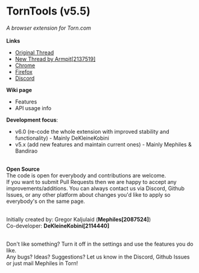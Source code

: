 # TornTools (v5.5)  
*A browser extension for Torn.com*  
&nbsp;  
**Links**  
  - [Original Thread](https://www.torn.com/forums.php#/p=threads&f=67&t=16054539&b=0&a=0&start=0&to=19000313)  
  - [New Thread by Armpit[2137519]](https://www.torn.com/forums.php#/p=threads&f=67&t=16170566&b=0&a=0)  
  - [Chrome](https://chrome.google.com/webstore/detail/torn-tools/hjpaapdjcgbmeikfnahipphknonhlhib)  
  - [Firefox](https://addons.mozilla.org/en-US/firefox/addon/torn-tools/)  
  - [Discord](https://discord.gg/ukyK6f6)  

**Wiki page**
- Features
- API usage info

**Development focus**:
  - v6.0 (re-code the whole extension with improved stability and functionality) - Mainly DeKleineKobini
  - v5.x (add new features and maintain current ones) - Mainly Mephiles & Bandirao  

&nbsp;  
**Open Source**  
The code is open for everybody and contributions are welcome.  
If you want to submit Pull Requests then we are happy to accept any improvements/additions. You can always contact us via Discord, Github Issues, or any other platform about changes you'd like to apply so everybody's on the same page.  

&nbsp;  
Initially created by: Gregor Kaljulaid (**Mephiles[2087524]**)  
Co-developer: **DeKleineKobini[2114440]**

&nbsp;  
Don't like something? Turn it off in the settings and use the features you do like.  
Any bugs? Ideas? Suggestions? Let us know in the Discord, Github Issues or just mail Mephiles in Torn!
